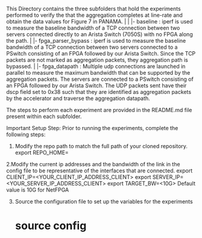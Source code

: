 This Directory contains the three subfolders that hold the experiments performed to verify the that the aggregation completes at line-rate and obtain the data values
for Figure 7 in PANAMA.
|
|
|- baseline				: iperf is used to measure the baseline bandwidth of a TCP connection between two servers connected directly to an Arista Switch (7050S) with no FPGA along the path. 
|
|- fpga_parser_bypass	: iperf is used to measure the baseline bandwidth of a TCP connection between two servers connected to a PSwitch consisting of an FPGA followed by our Arista Switch. 
Since the TCP packets are not marked as aggregation packets, they aggregation path is bypassed.
|
|- fpga_datapath		: Multiple udp connections are launched in parallel to measure the maximum bandwidth that can be supported by the aggregation packets. The servers are connected
to a PSwitch consisting of an FPGA followed by our Arista Switch. The UDP packets sent have their dscp field set to 0x38 such that they are identified as aggregation packets
by the accelerator and traverse the aggregation datapath.


The steps to perform each experiment are provided in the README.md file present within each subfolder.


Important Setup Step:
Prior to running the experiments, complete the following steps:

1. Modify the repo path to match the full path of your cloned repository. 	
	export REPO_HOME=<path to Panama-MLSys-Hardware-Experiments repo>

2.Modify the current ip addresses and the bandwidth of the link in the config file to be representative of the interfaces that are connected.
	export CLIENT_IP=<YOUR_CLIENT_IP_ADDRESS_CLIENT>
	export SERVER_IP=<YOUR_SERVER_IP_ADDRESS_CLIENT>
	export TARGET_BW=<10G>	Default value is 10G for NetFPGA	

3. Source the configuration file to set up the variables for the experiments
	# source config


